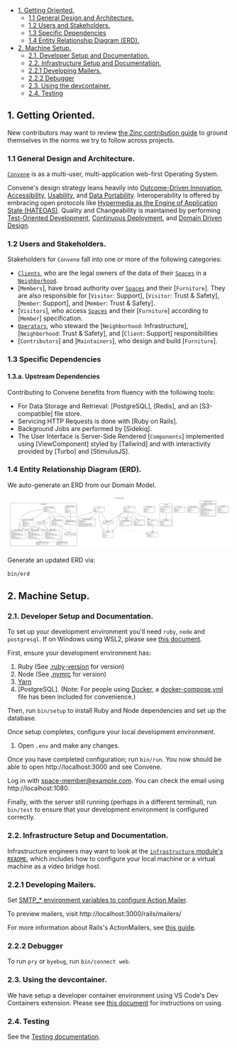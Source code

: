 - [1. Getting Oriented.](#1-getting-oriented)
  - [1.1 General Design and Architecture.](#11-general-design-and-architecture)
  - [1.2 Users and Stakeholders.](#12-users-and-stakeholders)
  - [1.3 Specific Dependencies](#13-specific-dependencies)
  - [1.4 Entity Relationship Diagram (ERD).](#14-entity-relationship-diagram-erd)
- [2. Machine Setup.](#2-machine-setup)
  - [2.1. Developer Setup and Documentation.](#21-developer-setup-and-documentation)
  - [2.2. Infrastructure Setup and Documentation.](#22-infrastructure-setup-and-documentation)
  - [2.2.1 Developing Mailers.](#221-developing-mailers)
  - [2.2.2 Debugger](#222-debugger)
  - [2.3. Using the devcontainer.](#23-using-the-devcontainer)
  - [2.4. Testing](#24-testing)

## 1. Getting Oriented.

New contributors may want to review
[the Zinc contribution guide](https://www.zinc.coop/contributing/) to ground themselves in the norms we try to follow across projects.

### 1.1 General Design and Architecture.
[`Convene`] is as a multi-user, multi-application web-first Operating System.

Convene's design strategy leans heavily into [Outcome-Driven Innovation](https://en.wikipedia.org/wiki/Outcome-Driven_Innovation), [Accessibility](https://developer.mozilla.org/en-US/docs/Web/Accessibility), [Usability](https://en.wikipedia.org/wiki/Usability), and [Data Portability](https://en.wikipedia.org/wiki/Data_portability).
Interoperability is offered by embracing open protocols like [Hypermedia as the Engine of Application State (HATEOAS)](https://en.wikipedia.org/wiki/HATEOAS). Quality and Changeability is maintained by performing [Test-Oriented Development](https://en.wikipedia.org/wiki/Test-driven_development), [Continuous Deployment](https://en.wikipedia.org/wiki/Continuous_deployment), and [Domain Driven Design](https://en.wikipedia.org/wiki/Domain-driven_design).


### 1.2 Users and Stakeholders.
Stakeholders for `Convene` fall into one or more of the following categories:

- [`Clients`], who are the legal owners of the data of their [`Spaces`] in a [`Neighborhood`].
- [`Members`], have broad authority over [`Spaces`] and their [`Furniture`]. They are also responsible for [`Visitor`: Support], [`Visitor`: Trust & Safety], [`Member`: Support], and [`Member`: Trust & Safety].
- [`Visitors`], who access [`Spaces`] and their [`Furniture`] according to [`Member`] specification.
- [`Operators`], who steward the [`Neighborhood`: Infrastructure], [`Neighborhood`: Trust & Safety], and [`Client`: Support] responsibilities
- [`Contributors`] and [`Maintainers`], who design and build [`Furniture`].


### 1.3 Specific Dependencies

#### 1.3.a. Upstream Dependencies

Contributing to Convene benefits from fluency with the following tools:

- For Data Storage and Retrieval: [PostgreSQL], [Redis], and an [S3-compatible] file store.
- Servicing HTTP Requests is done with [Ruby on Rails].
- Background Jobs are performed by [Sidekiq].
- The User Interface is Server-Side Rendered [`Components`] implemented using [ViewComponent] styled by [Tailwind] and with interactivity provided by [Turbo] and [StimulusJS].
### 1.4 Entity Relationship Diagram (ERD).

We auto-generate an ERD from our Domain Model.

![Entity Relationship Diagram of Convene, Showing an Overview of our Core Models and Associations](./docs/erd.png)

Generate an updated ERD via:
```bash
bin/erd
```

## 2. Machine Setup.

### 2.1. Developer Setup and Documentation.

To set up your development environment you'll need `ruby`, `node` and
`postgresql`. If on Windows using WSL2, please see [this document](docs/windows-wsl-dev-setup.md).

First, ensure your development environment has:

1. Ruby (See [.ruby-version](./.ruby-version) for version)
2. Node (See [.nvmrc](./.nvmrc) for version)
3. [Yarn]
4. [PostgreSQL]. (Note: For people using [Docker], a [docker-compose.yml]
   file has been included for convenience.)

Then, run `bin/setup` to install Ruby and Node dependencies and set up the
database.

Once setup completes, configure your local development environment.
1. Open `.env` and make any changes.

Once you have completed configuration; run `bin/run`. You now should be able to open
http://localhost:3000 and see Convene.

Log in with space-member@example.com. You can check the email using http://localhost:1080.

Finally, with the server still running (perhaps in a different terminal), run
`bin/test` to ensure that your development environment is configured correctly.

[PostgreSQL 12]: https://www.postgresql.org/download/
[Docker]: https://www.docker.com
[docker-compose.yml]: ./docker-compose.yml
[.env.example]: ./.env.example
[Yarn]: https://yarnpkg.com/getting-started/install

### 2.2. Infrastructure Setup and Documentation.

Infrastructure engineers may want to look at the
[`infrastructure` module's `README`](./infrastructure/README.md), which includes
how to configure your local machine or a virtual machine as a video bridge host.

### 2.2.1 Developing Mailers.

Set [SMTP\_\* environment variables to configure Action Mailer](.env.example).

To preview mailers, visit http://localhost:3000/rails/mailers/

For more information about Rails's ActionMailers, see [this guide](https://guides.rubyonrails.org/action_mailer_basics.html).

### 2.2.2 Debugger

To run `pry` or `byebug`, run `bin/connect web`.

### 2.3. Using the devcontainer.
We have setup a developer container environment using VS Code's Dev Containers extension.
Please see [this document](docs/devcontainer-usage.md) for instructions on using.

### 2.4. Testing
See the [Testing documentation](docs/testing.md).

[`Clients`]: https://github.com/zinc-collective/convene/issues/1475
[`Convene`]: https://github.com/zinc-collective/convene
[`Operators`]: https://github.com/zinc-collective/convene/issues/103
[`Neighborhood`]: https://github.com/zinc-collective/convene/issues/892
[`Neighborhoods`]: https://github.com/zinc-collective/convene/issues/892
[`Space`]: https://github.com/zinc-collective/convene/issues/1154
[`Spaces`]: https://github.com/zinc-collective/convene/issues/1154
